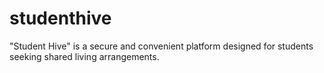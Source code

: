 # studenthive
"Student Hive" is a secure and convenient platform designed for students seeking shared living arrangements. 
